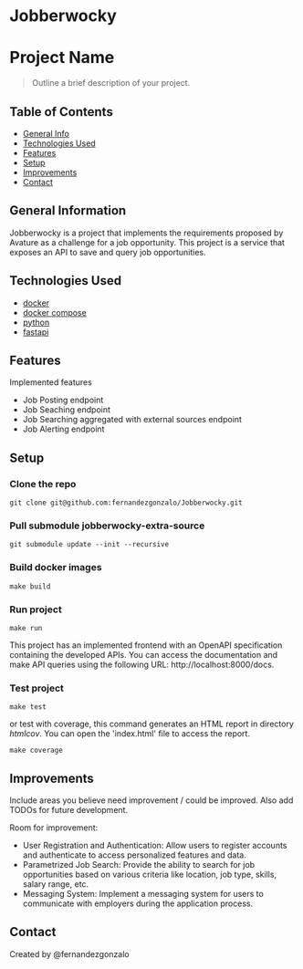 # Jobberwocky

# Project Name
> Outline a brief description of your project.

## Table of Contents
* [General Info](#general-information)
* [Technologies Used](#technologies-used)
* [Features](#features)
* [Setup](#setup)
* [Improvements](#improvements)
* [Contact](#contact)


## General Information
Jobberwocky is a project that implements the requirements proposed by Avature as a challenge for a job opportunity.
This project is a service that exposes an API to save and query job opportunities.

## Technologies Used
- [docker](https://www.docker.com/)
- [docker compose](https://docs.docker.com/compose/)
- [python](https://www.python.org/)
- [fastapi](https://fastapi.tiangolo.com/)


## Features
Implemented features
- Job Posting endpoint
- Job Seaching endpoint
- Job Searching aggregated with external sources endpoint
- Job Alerting endpoint


## Setup

### Clone the repo

```
git clone git@github.com:fernandezgonzalo/Jobberwocky.git
```

### Pull submodule jobberwocky-extra-source

```
git submodule update --init --recursive
```

### Build docker images

```
make build
```

### Run project

```
make run
```

This project has an implemented frontend with an OpenAPI specification containing the developed APIs. You can access the documentation and make API queries using the following URL: http://localhost:8000/docs.

### Test project

```
make test
```

or test with coverage, this command generates an HTML report in directory *htmlcov*. You can open the 'index.html' file to access the report.

```
make coverage
```

## Improvements
Include areas you believe need improvement / could be improved. Also add TODOs for future development.

Room for improvement:
- User Registration and Authentication: Allow users to register accounts and authenticate to access personalized features and data.
- Parametrized Job Search: Provide the ability to search for job opportunities based on various criteria like location, job type, skills, salary range, etc.
- Messaging System: Implement a messaging system for users to communicate with employers during the application process.


## Contact
Created by @fernandezgonzalo